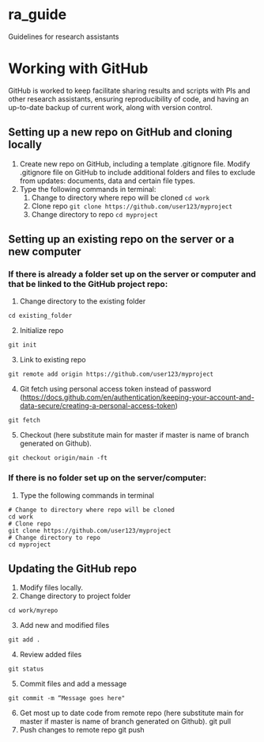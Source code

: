 # ra_guide
Guidelines for research assistants

# Working with GitHub
GitHub is worked to keep facilitate sharing results and scripts with PIs and other research assistants, ensuring reproducibility of code, and having an up-to-date backup of current work, along with version control.
## Setting up a new repo on GitHub and cloning locally
1. Create new repo on GitHub, including a template .gitignore file. Modify .gitignore file on GitHub to include additional folders and files to exclude from updates: documents, data and certain file types.
2. Type the following commands in terminal:
    1. Change to directory where repo will be cloned `cd work` 
    2. Clone repo `git clone https://github.com/user123/myproject` 
    3. Change directory to repo `cd myproject`


## Setting up an existing repo on the server or a new computer
### If there is already a folder set up on the server or computer and that be linked to the GitHub project repo:
1. Change directory to the existing folder
```
cd existing_folder
``` 
2. Initialize repo
```
git init
``` 
3. Link to existing repo
```
git remote add origin https://github.com/user123/myproject
``` 
4. Git fetch using personal access token instead of password (https://docs.github.com/en/authentication/keeping-your-account-and-data-secure/creating-a-personal-access-token)
```
git fetch
``` 
5. Checkout (here substitute main for master if master is name of branch generated on Github).
```
git checkout origin/main -ft
``` 

### If there is no folder set up on the server/computer:
1. Type the following commands in terminal
```
# Change to directory where repo will be cloned
cd work	
# Clone repo
git clone https://github.com/user123/myproject
# Change directory to repo
cd myproject
``` 

## Updating the GitHub repo
1. Modify files locally.
2. Change directory to project folder
```
cd work/myrepo
``` 
3. Add new and modified files
```
git add .
``` 
4. Review added files
```
git status
``` 
5. Commit files and add a message
```
git commit -m “Message goes here"
``` 
6. Get most up to date code from remote repo (here substitute main for master if master is name of branch generated on Github).
git pull
7. Push changes to remote repo
git push


